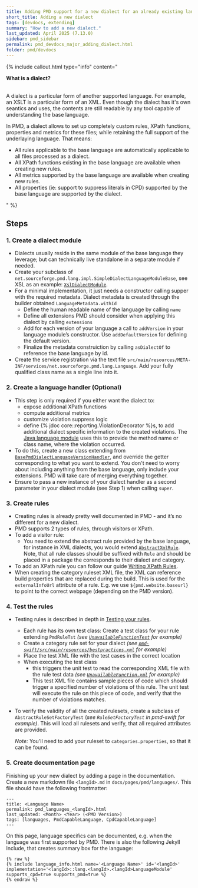 ```yaml
---
title: Adding PMD support for a new dialect for an already existing language
short_title: Adding a new dialect
tags: [devdocs, extending]
summary: "How to add a new dialect."
last_updated: April 2025 (7.13.0)
sidebar: pmd_sidebar
permalink: pmd_devdocs_major_adding_dialect.html
folder: pmd/devdocs
---
```


{% include callout.html type="info" content="

**What is a dialect?**<br><br>

A dialect is a particular form of another supported language. For example, an XSLT is a particular form of an XML.
Even though the dialect has it's own seantics and uses, the contents are still readable by any tool capable of understanding the base language.

In PMD, a dialect allows to set up completely custom rules, XPath functions, properties and metrics for these files;
while retaining the full support of the underlaying language. That means:

- All rules applicable to the base language are automatically applicable to all files processed as a dialect.
- All XPath functions existing in the base language are available when creating new rules.
- All metrics supported by the base language are available when creating new rules.
- All properties (ie: support to suppress literals in CPD) supported by the base language are supported by the dialect.

" %}

## Steps

### 1.  Create a dialect module
*   Dialects usually reside in the same module of the base language they leverage; but can technically live standalone in a separate module if needed.
*   Create your subclass of `net.sourceforge.pmd.lang.impl.SimpleDialectLanguageModuleBase`, see XSL as an example: [`XslDialectModule`](https://github.com/pmd/pmd/blob/main/pmd-xml/src/main/java/net/sourceforge/pmd/lang/xml/xsl/XslDialectModule.java).
*   For a minimal implementation, it just needs a constructor calling supper with the required metadata.
    Dialect metadata is created through the builder obtained `LanguageMetadata.withId`
    *   Define the human readable name of the language by calling `name`
    *   Define all extensions PMD should consider when applying this dialect by calling `extensions`
    *   Add for each version of your language a call to `addVersion` in your language module’s constructor.
        Use `addDefaultVersion` for defining the default version.
    *   Finalize the metadata construiction by calling `asDialectOf` to reference the base language by id.
*   Create the service registration via the text file `src/main/resources/META-INF/services/net.sourceforge.pmd.lang.Language`.
    Add your fully qualified class name as a single line into it.

### 2. Create a language handler (Optional)
*   This step is only required if you either want the dialect to:
    *   expose additional XPath functions
    *   compute additional metrics
    *   customize violation suppress logic
    *   define {% jdoc core::reporting.ViolationDecorator %}s, to add additional dialect specific information to the
        created violations. The [Java language module](pmd_languages_java.html#violation-decorators) uses this to
        provide the method name or class name, where the violation occurred.
*   To do this, create a new class extending from [`BasePmdDialectLanguageVersionHandler`](https://github.com/pmd/pmd/blob/main/pmd-core/src/main/java/net/sourceforge/pmd/lang/impl/BasePmdDialectLanguageVersionHandler.java), and override the getter corresponding to what you want to extend.
    You don't need to worry about including anything from the base language, only include your extensions. PMD will take care of merging everything together.
*   Ensure to pass a new instance of your dialect handler as a second parameter in your dialect module (see Step 1) when calling `super`.

### 3. Create rules
*   Creating rules is already pretty well documented in PMD - and it’s no different for a new dialect.
*   PMD supports 2 types of rules, through visitors or XPath.
*   To add a visitor rule:
    *   You need to extend the abstract rule provided by the base language, for instance in XML dialects, you would extend [`AbstractXmlRule`](https://github.com/pmd/pmd/blob/main/pmd-xml/src/main/java/net/sourceforge/pmd/lang/xml/rule/AbstractXmlRule.java).
    Note, that all rule classes should be suffixed with `Rule` and should be placed
    in a package the corresponds to their dialect and category.
*   To add an XPath rule you can follow our guide [Writing XPath Rules](pmd_userdocs_extending_writing_xpath_rules.html).
*   When creating the category ruleset XML file, the XML can reference build properties that are replaced
    during the build. This is used for the `externalInfoUrl` attribute of a rule. E.g. we use `${pmd.website.baseurl}`
    to point to the correct webpage (depending on the PMD version).

### 4. Test the rules
*   Testing rules is described in depth in [Testing your rules](pmd_userdocs_extending_testing.html).
    *   Each rule has its own test class: Create a test class for your rule extending `PmdRuleTst`
        *(see
        [`UnavailableFunctionTest`](https://github.com/pmd/pmd/blob/main/pmd-swift/src/test/java/net/sourceforge/pmd/lang/swift/rule/bestpractices/UnavailableFunctionTest.java)
        for example)*
    *   Create a category rule set for your dialect *(see
        [`pmd-swift/src/main/resources/bestpractices.xml`](https://github.com/pmd/pmd/blob/main/pmd-swift/src/main/resources/category/swift/bestpractices.xml)
        for example)*
    *   Place the test XML file with the test cases in the correct location
    *   When executing the test class
        *   this triggers the unit test to read the corresponding XML file with the rule test data
            *(see
            [`UnavailableFunction.xml`](https://github.com/pmd/pmd/blob/main/pmd-swift/src/test/resources/net/sourceforge/pmd/lang/swift/rule/bestpractices/xml/UnavailableFunction.xml)
            for example)*
        *   This test XML file contains sample pieces of code which should trigger a specified number of
            violations of this rule. The unit test will execute the rule on this piece of code, and verify
            that the number of violations matches.
*   To verify the validity of all the created rulesets, create a subclass of `AbstractRuleSetFactoryTest`
    (*see `RuleSetFactoryTest` in pmd-swift for example)*.
    This will load all rulesets and verify, that all required attributes are provided.

    *Note:* You'll need to add your ruleset to `categories.properties`, so that it can be found.

### 5. Create documentation page
Finishing up your new dialect by adding a page in the documentation. Create a new markdown file
`<langId>.md` in `docs/pages/pmd/languages/`. This file should have the following frontmatter:

```
---
title: <Language Name>
permalink: pmd_languages_<langId>.html
last_updated: <Month> <Year> (<PMD Version>)
tags: [languages, PmdCapableLanguage, CpdCapableLanguage]
---
```

On this page, language specifics can be documented, e.g. when the language was first supported by PMD.
There is also the following Jekyll Include, that creates summary box for the language:

```
{% raw %}
{% include language_info.html name='<Language Name>' id='<langId>' implementation='<langId>::lang.<langId>.<langId>LanguageModule' supports_cpd=true supports_pmd=true %}
{% endraw %}
```


